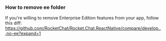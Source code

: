### How to remove ee folder

If you're willing to remove Enterprise Edition features from your app, follow this diff:
https://github.com/RocketChat/Rocket.Chat.ReactNative/compare/develop...no-ee?expand=1